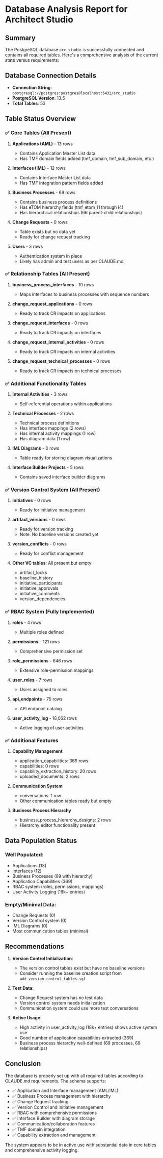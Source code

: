 # Database Analysis Report for Architect Studio

## Summary

The PostgreSQL database `arc_studio` is successfully connected and contains all required tables. Here's a comprehensive analysis of the current state versus requirements:

## Database Connection Details
- **Connection String**: `postgresql://postgres:postgres@localhost:5432/arc_studio`
- **PostgreSQL Version**: 13.5
- **Total Tables**: 53

## Table Status Overview

### ✅ Core Tables (All Present)

1. **Applications (AML)** - 13 rows
   - Contains Application Master List data
   - Has TMF domain fields added (tmf_domain, tmf_sub_domain, etc.)
   
2. **Interfaces (IML)** - 12 rows
   - Contains Interface Master List data
   - Has TMF integration pattern fields added

3. **Business Processes** - 69 rows
   - Contains business process definitions
   - Has eTOM hierarchy fields (tmf_etom_l1 through l4)
   - Has hierarchical relationships (66 parent-child relationships)

4. **Change Requests** - 0 rows
   - Table exists but no data yet
   - Ready for change request tracking

5. **Users** - 3 rows
   - Authentication system in place
   - Likely has admin and test users as per CLAUDE.md

### ✅ Relationship Tables (All Present)

1. **business_process_interfaces** - 10 rows
   - Maps interfaces to business processes with sequence numbers
   
2. **change_request_applications** - 0 rows
   - Ready to track CR impacts on applications

3. **change_request_interfaces** - 0 rows  
   - Ready to track CR impacts on interfaces

4. **change_request_internal_activities** - 0 rows
   - Ready to track CR impacts on internal activities

5. **change_request_technical_processes** - 0 rows
   - Ready to track CR impacts on technical processes

### ✅ Additional Functionality Tables

1. **Internal Activities** - 3 rows
   - Self-referential operations within applications

2. **Technical Processes** - 2 rows
   - Technical process definitions
   - Has interface mappings (2 rows)
   - Has internal activity mappings (1 row)
   - Has diagram data (1 row)

3. **IML Diagrams** - 0 rows
   - Table ready for storing diagram visualizations

4. **Interface Builder Projects** - 5 rows
   - Contains saved interface builder diagrams

### ✅ Version Control System (All Present)

1. **initiatives** - 0 rows
   - Ready for initiative management
   
2. **artifact_versions** - 0 rows
   - Ready for version tracking
   - Note: No baseline versions created yet

3. **version_conflicts** - 0 rows
   - Ready for conflict management

4. **Other VC tables**: All present but empty
   - artifact_locks
   - baseline_history
   - initiative_participants
   - initiative_approvals
   - initiative_comments
   - version_dependencies

### ✅ RBAC System (Fully Implemented)

1. **roles** - 4 rows
   - Multiple roles defined

2. **permissions** - 121 rows  
   - Comprehensive permission set

3. **role_permissions** - 646 rows
   - Extensive role-permission mappings

4. **user_roles** - 7 rows
   - Users assigned to roles

5. **api_endpoints** - 79 rows
   - API endpoint catalog

6. **user_activity_log** - 18,062 rows
   - Active logging of user activities

### ✅ Additional Features

1. **Capability Management**
   - application_capabilities: 369 rows
   - capabilities: 0 rows
   - capability_extraction_history: 20 rows
   - uploaded_documents: 2 rows

2. **Communication System**
   - conversations: 1 row
   - Other communication tables ready but empty

3. **Business Process Hierarchy**
   - business_process_hierarchy_designs: 2 rows
   - Hierarchy editor functionality present

## Data Population Status

### Well Populated:
- Applications (13)
- Interfaces (12) 
- Business Processes (69 with hierarchy)
- Application Capabilities (369)
- RBAC system (roles, permissions, mappings)
- User Activity Logging (18k+ entries)

### Empty/Minimal Data:
- Change Requests (0)
- Version Control system (0)
- IML Diagrams (0)
- Most communication tables (minimal)

## Recommendations

1. **Version Control Initialization**: 
   - The version control tables exist but have no baseline versions
   - Consider running the baseline creation script from `add_version_control_tables.sql`

2. **Test Data**: 
   - Change Request system has no test data
   - Version control system needs initialization
   - Communication system could use more test conversations

3. **Active Usage**:
   - High activity in user_activity_log (18k+ entries) shows active system use
   - Good number of application capabilities extracted (369)
   - Business process hierarchy well-defined (69 processes, 66 relationships)

## Conclusion

The database is properly set up with all required tables according to CLAUDE.md requirements. The schema supports:
- ✅ Application and Interface management (AML/IML)
- ✅ Business Process management with hierarchy
- ✅ Change Request tracking
- ✅ Version Control and Initiative management
- ✅ RBAC with comprehensive permissions
- ✅ Interface Builder with diagram storage
- ✅ Communication/collaboration features
- ✅ TMF domain integration
- ✅ Capability extraction and management

The system appears to be in active use with substantial data in core tables and comprehensive activity logging.